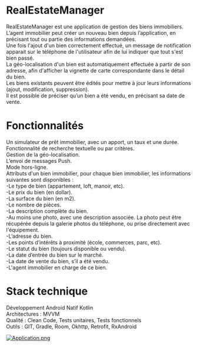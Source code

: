 # RealEstateManager
RealEstateManager est une application de gestion des biens immobiliers.  
L’agent immobilier peut créer un nouveau bien depuis l’application, en précisant tout ou partie des informations demandées.   
Une fois l'ajout d'un bien correctement effectué, un message de notification apparait sur le téléphone de l'utilisateur afin de lui indiquer que tout s'est bien passé.  
La géo-localisation d'un bien est automatiquement effectuée à partir de son adresse, afin d'afficher la vignette de carte correspondante dans le détail du bien.  
Les biens existants peuvent être édités pour mettre à jour leurs informations (ajout, modification, suppression).  
Il est possible de préciser qu’un bien a été vendu, en précisant sa date de vente.  


# Fonctionnalités

Un simulateur de prêt immobilier, avec un apport, un taux et une durée.  
Fonctionnalité de recherche textuelle ou par critères.  
Gestion de la géo-localisation.  
L’envoi de messages Push.  
Mode hors-ligne.  
Attributs d'un bien immobilier, pour chaque bien immobilier, les informations suivantes sont disponibles :  
-Le type de bien (appartement, loft, manoir, etc).   
-Le prix du bien (en dollar).   
-La surface du bien (en m2).   
-Le nombre de pièces.   
-La description complète du bien.   
-Au moins une photo, avec une description associée. La photo peut être récupérée depuis la galerie photos du téléphone, ou prise directement avec l'équipement.   
-L’adresse du bien.    
-Les points d’intérêts à proximité (école, commerces, parc, etc).   
-Le statut du bien (toujours disponible ou vendu).   
-La date d’entrée du bien sur le marché.   
-La date de vente du bien, s’il a été vendu.   
-L'agent immobilier en charge de ce bien.  

# Stack technique  
  
Développement Android Natif Kotlin  
Architectures : MVVM  
Qualité : Clean Code, Tests unitaires, Tests fonctionnels  
Outils : GIT, Gradle, Room, Okhttp, Retrofit, RxAndroid  

[![Application.png](https://i.postimg.cc/W37GNFjs/Application.png)](https://postimg.cc/BLXLNvXz)
